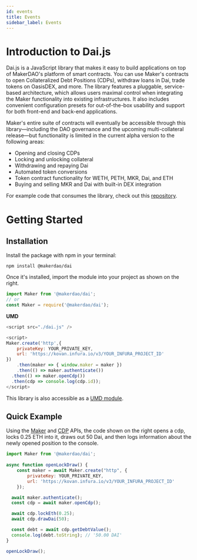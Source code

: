 ```yaml
---
id: events
title: Events
sidebar_label: Events
---
```


# Introduction to Dai.js

Dai.js is a JavaScript library that makes it easy to build applications on top of MakerDAO's platform of smart contracts. You can use Maker's contracts to open Collateralized Debt Positions (CDPs), withdraw loans in Dai, trade tokens on OasisDEX, and more. The library features a pluggable, service-based architecture, which allows users maximal control when integrating the Maker functionality into existing infrastructures. It also includes convenient configuration presets for out-of-the-box usability and support for both front-end and back-end applications. 

Maker's entire suite of contracts will eventually be accessible through this library—including the DAO governance and the upcoming multi-collateral release—but functionality is limited in the current alpha version to the following areas:

- Opening and closing CDPs
- Locking and unlocking collateral
- Withdrawing and repaying Dai
- Automated token conversions
- Token contract functionality for WETH, PETH, MKR, Dai, and ETH
- Buying and selling MKR and Dai with built-in DEX integration

For example code that consumes the library, check out this [repository](https://github.com/makerdao/integration-examples).

# Getting Started

## Installation

Install the package with npm in your terminal:

`npm install @makerdao/dai`

Once it's installed, import the module into your project as shown on the right.

```js 
import Maker from '@makerdao/dai';
// or
const Maker = require('@makerdao/dai');
```
**UMD**
```js 
<script src="./dai.js" />

<script>
Maker.create('http',{
    privateKey: YOUR_PRIVATE_KEY,
    url: 'https://kovan.infura.io/v3/YOUR_INFURA_PROJECT_ID'
})
    .then(maker => { window.maker = maker })
    .then(() => maker.authenticate())
  .then(() => maker.openCdp())
  .then(cdp => console.log(cdp.id));
</script>
```
This library is also accessible as a [UMD module](https://github.com/umdjs/umd).

## **Quick Example**

Using the [Maker](https://makerdao.com/documentation/#maker) and [CDP](https://makerdao.com/documentation/#cdp) APIs, the code shown on the right opens a cdp, locks 0.25 ETH into it, draws out 50 Dai, and then logs information about the newly opened position to the console.

```js
import Maker from '@makerdao/dai';
    
async function openLockDraw() {
    const maker = await Maker.create("http", {
        privateKey: YOUR_PRIVATE_KEY,
        url: 'https://kovan.infura.io/v3/YOUR_INFURA_PROJECT_ID'
    });

  await maker.authenticate();
  const cdp = await maker.openCdp();

  await cdp.lockEth(0.25);
  await cdp.drawDai(50);

  const debt = await cdp.getDebtValue();
  console.log(debt.toString); // '50.00 DAI'
}

openLockDraw();
```
